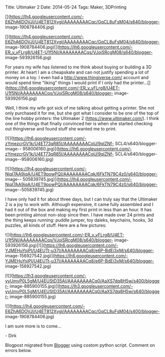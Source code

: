 Title: Ultimaker 2
Date: 2014-05-24
Tags: Maker, 3DPrinting

[](https://lh4.googleusercontent.com/-E6ZhA6DOVJI/U4ET812XygI/AAAAAAAACqc/GqCL8uFsM04/s640/blogger-
image-1908784406.jpg)

[](https://lh4.googleusercontent.com/-E6ZhA6DOVJI/U4ET812XygI/AAAAAAAACqc/GqCL8uFsM04/s640/blogger-
image-1908784406.jpg)[](https://lh6.googleusercontent.com/-ER_y_vFLrg8/U4ET-U1f5NI/AAAAAAAACqs/VJojSRcgM08/s640/blogger-
image-593926156.jpg)

For years my wife has listened to me think about buying or building a 3D
printer.  At heart I am a cheapskate and can not justify spending a lot of
money on a toy.  I even had a <http://www.thingiverse.com/> account and would
spend time "liking" things I would print if I only had the
printer...[](https://lh6.googleusercontent.com/-ER_y_vFLrg8/U4ET-U1f5NI/AAAAAAAACqs/VJojSRcgM08/s640/blogger-
image-593926156.jpg)

  

Well, I think my wife got sick of me talking about getting a printer. She not
only purchased it for me, but she got what I consider to be one of the top of
the line hobby printers: the Ultimaker 2 (<https://www.ultimaker.com/>).  I
think one of the things that finally convinced her is when she started
checking out thingiverse and found stuff she wanted me to print.  
  

[![](https://lh6.googleusercontent.com/-zYmezcrGV1k/U4ET73qR85I/AAAAAAAACqU/9qlZNf-
SCL4/s640/blogger-image--
958006160.jpg)](https://lh6.googleusercontent.com/-zYmezcrGV1k/U4ET73qR85I/AAAAAAAACqU/9qlZNf-
SCL4/s640/blogger-image--958006160.jpg)

[![](https://lh4.googleusercontent.com/-NjqI7AA9iqA/U4ET9powPQI/AAAAAAAACqk/6FkTN79C4z0/s640/blogger-
image--
505839745.jpg)](https://lh4.googleusercontent.com/-NjqI7AA9iqA/U4ET9powPQI/AAAAAAAACqk/6FkTN79C4z0/s640/blogger-
image--505839745.jpg)

  

I have only had it for about three days, but I can truly say that the
Ultimaker 2 is a joy to work with. Although expensive, it came fully assembled
and I had it out of the box and making my first print in less than an hour.
It has been printing almost non-stop since then.  I have made over 24 prints
and the thing keeps running: puddle jumper, toy daleks, keychains, hooks, 3d
puzzles, all kinds of stuff. Here are a few pictures:  

![](https://lh6.googleusercontent.com/-ER_y_vFLrg8/U4ET-U1f5NI/AAAAAAAACqs/VJojSRcgM08/s640/blogger-
image-593926156.jpg)[![](https://lh6.googleusercontent.com/-YJMEHuYsjPI/U4EUTt-u37I/AAAAAAAACq8/e6P-BdEi3xM/s640/blogger-
image-156927542.jpg)](https://lh6.googleusercontent.com/-YJMEHuYsjPI/U4EUTt-u37I/AAAAAAAACq8/e6P-BdEi3xM/s640/blogger-
image-156927542.jpg)

[![](https://lh3.googleusercontent.com/-yyUmvP0L5gM/U4EUStD35AI/AAAAAAAACq0/AaXS7dq8H5w/s400/blogger-
image-885900155.jpg)](https://lh3.googleusercontent.com/-yyUmvP0L5gM/U4EUStD35AI/AAAAAAAACq0/AaXS7dq8H5w/s640/blogger-
image-885900155.jpg)

![](https://lh4.googleusercontent.com/-E6ZhA6DOVJI/U4ET812XygI/AAAAAAAACqc/GqCL8uFsM04/s400/blogger-
image-1908784406.jpg)

  
I am sure more is to come...  
  

\- Dirk

Blogpost migrated from [Blogger](https://apprenticemaker.blogspot.com/2014/05/ultimaker-2.html) using costom python script. Comment on errors below.
